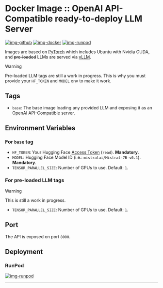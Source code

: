 # Docker Image :: OpenAI API-Compatible ready-to-deploy LLM Server

[![img-github]][link-github]
[![img-docker]][link-docker]
[![img-runpod]][link-runpod]

Images are based on [PyTorch](https://catalog.ngc.nvidia.com/orgs/nvidia/containers/pytorch)
which includes Ubuntu with Nvidia CUDA,
and ~~pre-loaded~~ LLMs are served via [vLLM](https://github.com/vllm-project/vllm).

> [!WARNING]  
> Pre-loaded LLM tags are still a work in progress.
> This is why you must provide your `HF_TOKEN` and `MODEL` env to make it work.

## Tags

- `base`: The base image loading any provided LLM and exposing it as an OpenAI API-Compatible server.


## Environment Variables

### For `base` tag

- `HF_TOKEN`: Your Hugging Face [Access Token](https://huggingface.co/settings/tokens) (`read`). **Mandatory**.
- `MODEL`: Hugging Face Model ID (i.e.: `mistralai/Mistral-7B-v0.1`). **Mandatory**.
- `TENSOR_PARALLEL_SIZE`: Number of GPUs to use. Default: `1`.

### For pre-loaded LLM tags

> [!WARNING]  
> This is still a work in progress.

- `TENSOR_PARALLEL_SIZE`: Number of GPUs to use. Default: `1`.

## Port

The API is exposed on port `8000`.

## Deployment

### RunPod

[![img-runpod]][link-runpod]

---

[img-docker]: https://img.shields.io/docker/pulls/ivangabriele/llm?style=for-the-badge
[img-runpod]: https://img.shields.io/badge/RunPod-Deploy-673ab7?style=for-the-badge
[img-github]: https://img.shields.io/badge/Github-Repo-black?logo=github&style=for-the-badge
[img-github-actions]: https://img.shields.io/github/actions/workflow/status/ivangabriele/docker-llm/main.yml?branch=main&style=for-the-badge

[link-docker]: https://hub.docker.com/r/ivangabriele/llm
[link-github]: https://github.com/ivangabriele/docker-llm
[link-github-actions]: https://github.com/ivangabriele/docker-llm/actions/workflows/main.yml
[link-runpod]: https://runpod.io/gsc?template=b4fx781ink&ref=s0k66ov1

